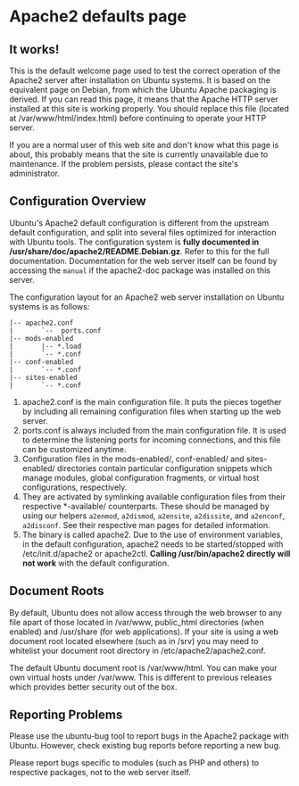 # Apache2 defaults page
## It works!
This is the default welcome page used to test the correct operation of the Apache2 server after installation on Ubuntu systems. It is based on the equivalent page on Debian, from which the Ubuntu Apache packaging is derived. If you can read this page, it means that the Apache HTTP server installed at this site is working properly. You should replace this file (located at /var/www/html/index.html) before continuing to operate your HTTP server.

If you are a normal user of this web site and don't know what this page is about, this probably means that the site is currently unavailable due to maintenance. If the problem persists, please contact the site's administrator.
## Configuration Overview
Ubuntu's Apache2 default configuration is different from the upstream default configuration, and split into several files optimized for interaction with Ubuntu tools. The configuration system is **fully documented in /usr/share/doc/apache2/README.Debian.gz**. Refer to this for the full documentation. Documentation for the web server itself can be found by accessing the `manual` if the apache2-doc package was installed on this server.

The configuration layout for an Apache2 web server installation on Ubuntu systems is as follows:
```/etc/apache2/
|-- apache2.conf
|       `--  ports.conf
|-- mods-enabled
|       |-- *.load
|       `-- *.conf
|-- conf-enabled
|       `-- *.conf
|-- sites-enabled
|       `-- *.conf
```          
1. apache2.conf is the main configuration file. It puts the pieces together by including all remaining configuration files when starting up the web server.
2. ports.conf is always included from the main configuration file. It is used to determine the listening ports for incoming connections, and this file can be customized anytime.
3. Configuration files in the mods-enabled/, conf-enabled/ and sites-enabled/ directories contain particular configuration snippets which manage modules, global configuration fragments, or virtual host configurations, respectively.
4. They are activated by symlinking available configuration files from their respective *-available/ counterparts. These should be managed by using our helpers `a2enmod`, `a2dismod`, `a2ensite`, `a2dissite`, and `a2enconf`, `a2disconf`. See their respective man pages for detailed information.
5. The binary is called apache2. Due to the use of environment variables, in the default configuration, apache2 needs to be started/stopped with /etc/init.d/apache2 or apache2ctl. **Calling /usr/bin/apache2 directly will not work** with the default configuration.
## Document Roots
By default, Ubuntu does not allow access through the web browser to any file apart of those located in /var/www, public_html directories (when enabled) and /usr/share (for web applications). If your site is using a web document root located elsewhere (such as in /srv) you may need to whitelist your document root directory in /etc/apache2/apache2.conf.

The default Ubuntu document root is /var/www/html. You can make your own virtual hosts under /var/www. This is different to previous releases which provides better security out of the box.
## Reporting Problems
Please use the ubuntu-bug tool to report bugs in the Apache2 package with Ubuntu. However, check existing bug reports before reporting a new bug.

Please report bugs specific to modules (such as PHP and others) to respective packages, not to the web server itself.
